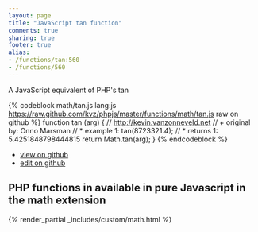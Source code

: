 ```yaml
---
layout: page
title: "JavaScript tan function"
comments: true
sharing: true
footer: true
alias:
- /functions/tan:560
- /functions/560
---
```

<!-- Generated by Rakefile:build -->
A JavaScript equivalent of PHP's tan

{% codeblock math/tan.js lang:js https://raw.github.com/kvz/phpjs/master/functions/math/tan.js raw on github %}
function tan (arg) {
    // http://kevin.vanzonneveld.net
    // +   original by: Onno Marsman
    // *     example 1: tan(8723321.4);
    // *     returns 1: 5.4251848798444815
    return Math.tan(arg);
}
{% endcodeblock %}

 - [view on github](https://github.com/kvz/phpjs/blob/master/functions/math/tan.js)
 - [edit on github](https://github.com/kvz/phpjs/edit/master/functions/math/tan.js)

## PHP functions in available in pure Javascript in the math extension
{% render_partial _includes/custom/math.html %}
